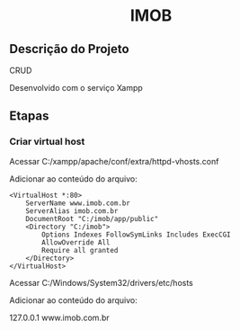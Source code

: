 <h1 align="center"> IMOB </h1>
<h2> Descrição do Projeto </h2>
<p>CRUD</p>
<p>Desenvolvido com o serviço Xampp</p>

<h2> Etapas </h2>

<h3>Criar virtual host</h3>

<p>Acessar C:/xampp/apache/conf/extra/httpd-vhosts.conf</p>

<p>Adicionar ao conteúdo do arquivo:<p>

```
<VirtualHost *:80>
    ServerName www.imob.com.br
    ServerAlias imob.com.br
    DocumentRoot "C:/imob/app/public"
    <Directory "C:/imob">
        Options Indexes FollowSymLinks Includes ExecCGI
        AllowOverride All
        Require all granted
    </Directory>
</VirtualHost>
```

<p>Acessar C:/Windows/System32/drivers/etc/hosts</p>

<p>Adicionar ao conteúdo do arquivo:</p>
127.0.0.1 www.imob.com.br
